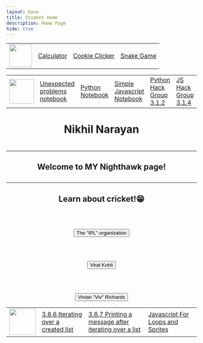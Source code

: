 ```yaml
---
layout: base
title: Student Home 
description: Home Page
hide: true
---
```



<table>
    <tr>
        <td><img src="{{site.baseurl}}/images/gamingcontroller.jpg" height="60" title="Home"
        alt=""></td>
        <td><a href="{{site.baseurl}}/calculator/">Calculator</a></td>
        <td><a href="{{site.baseurl}}/cookieclicker/">Cookie Clicker</a></td>
        <td><a href="{{site.baseurl}}/snakegame">Snake Game</a></td>

<table>
    <tr>
        <td><img src="{{site.baseurl}}/images/jupyterlogo.png" width="65" height="65" title="Home"
        alt=""></td>
        <td><a href="{{site.baseurl}}/problems/">Unexpected problems notebook</a></td>
        <td><a href="{{site.baseurl}}/python/">Python Notebook</a></td>
        <td><a href="{{site.baseurl}}/javascript/">Simple Javascript Notebook</a></td>
        <td><a href="{{site.baseurl}}/pyhack/">Python Hack Group 3.1.2</a></td>
        <td><a href="{{site.baseurl}}/jshack/">JS Hack Group 3.1.4</a></td>
<table>
    <tr>
        <td><img src="{{site.baseurl}}/images/Sprint2.png" height="70" title="Home"
        alt=""></td>
        <td><a href="https://nighthawkcoders.github.io/portfolio_2025/csp/big-idea/p3/3-8-6">3.8.6 Iterating over a created list</a></td>
        <td><a href="https://nighthawkcoders.github.io/portfolio_2025/csp/big-idea/p3/3-8-7">3.8.7 Printing a message after iterating over a list</a></td>
        <td><a href="{{site.baseurl}}/jssprites/">Javascript For Loops and Sprites</a></td>
        
       


<center><h1>Nikhil Narayan<h1>
<hr>
<h2>Welcome to MY Nighthawk page!<h2>
<hr>
<h2><p>Learn about cricket!😁</p></h2>
<br>
<a href ="https://www.iplt20.com/">
<h2><button>The "IPL" organization</button></h2>
</a>
<br>
<div>
<a href ="https://www.espncricinfo.com/cricketers/virat-kohli-253802">
<h2><button>Virat Kohli</button></h2>
</a>
<br>
</div>
<a href ="https://www.espncricinfo.com/cricketers/viv-richards-52812">
<div>
    <h2><button>Vivian "Viv" Richards</button></h2>

